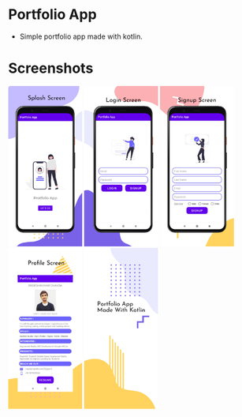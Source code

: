 # Portfolio App

- Simple portfolio app made with kotlin.

# Screenshots
<img src="screenshots/splash_screen.png" width=150>
<img src="screenshots/login_screen.png" width=150>
<img src="screenshots/signup_screen.png" width=150>
<img src="screenshots/profile_screen.png" width=150>
<img src="screenshots/info_screen.png" width=150>